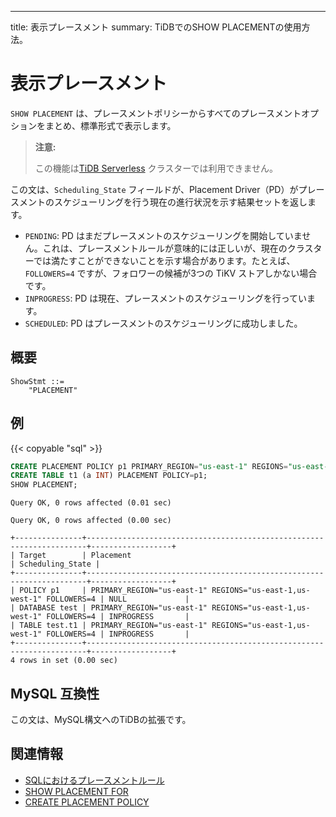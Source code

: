 ---
title: 表示プレースメント
summary: TiDBでのSHOW PLACEMENTの使用方法。

# 表示プレースメント

`SHOW PLACEMENT` は、プレースメントポリシーからすべてのプレースメントオプションをまとめ、標準形式で表示します。

> **注意:**
>
> この機能は[TiDB Serverless](https://docs.pingcap.com/tidbcloud/select-cluster-tier#tidb-serverless) クラスターでは利用できません。

この文は、`Scheduling_State` フィールドが、Placement Driver（PD）がプレースメントのスケジューリングを行う現在の進行状況を示す結果セットを返します。

* `PENDING`: PD はまだプレースメントのスケジューリングを開始していません。これは、プレースメントルールが意味的には正しいが、現在のクラスターでは満たすことができないことを示す場合があります。たとえば、`FOLLOWERS=4` ですが、フォロワーの候補が3つの TiKV ストアしかない場合です。
* `INPROGRESS`: PD は現在、プレースメントのスケジューリングを行っています。
* `SCHEDULED`: PD はプレースメントのスケジューリングに成功しました。

## 概要

```ebnf+diagram
ShowStmt ::=
    "PLACEMENT"
```

## 例

{{< copyable "sql" >}}

```sql
CREATE PLACEMENT POLICY p1 PRIMARY_REGION="us-east-1" REGIONS="us-east-1,us-west-1" FOLLOWERS=4;
CREATE TABLE t1 (a INT) PLACEMENT POLICY=p1;
SHOW PLACEMENT;
```

```
Query OK, 0 rows affected (0.01 sec)

Query OK, 0 rows affected (0.00 sec)

+---------------+----------------------------------------------------------------------+------------------+
| Target        | Placement                                                            | Scheduling_State |
+---------------+----------------------------------------------------------------------+------------------+
| POLICY p1     | PRIMARY_REGION="us-east-1" REGIONS="us-east-1,us-west-1" FOLLOWERS=4 | NULL             |
| DATABASE test | PRIMARY_REGION="us-east-1" REGIONS="us-east-1,us-west-1" FOLLOWERS=4 | INPROGRESS       |
| TABLE test.t1 | PRIMARY_REGION="us-east-1" REGIONS="us-east-1,us-west-1" FOLLOWERS=4 | INPROGRESS       |
+---------------+----------------------------------------------------------------------+------------------+
4 rows in set (0.00 sec)
```

## MySQL 互換性

この文は、MySQL構文へのTiDBの拡張です。

## 関連情報

* [SQLにおけるプレースメントルール](/placement-rules-in-sql.md)
* [SHOW PLACEMENT FOR](/sql-statements/sql-statement-show-placement-for.md)
* [CREATE PLACEMENT POLICY](/sql-statements/sql-statement-create-placement-policy.md)